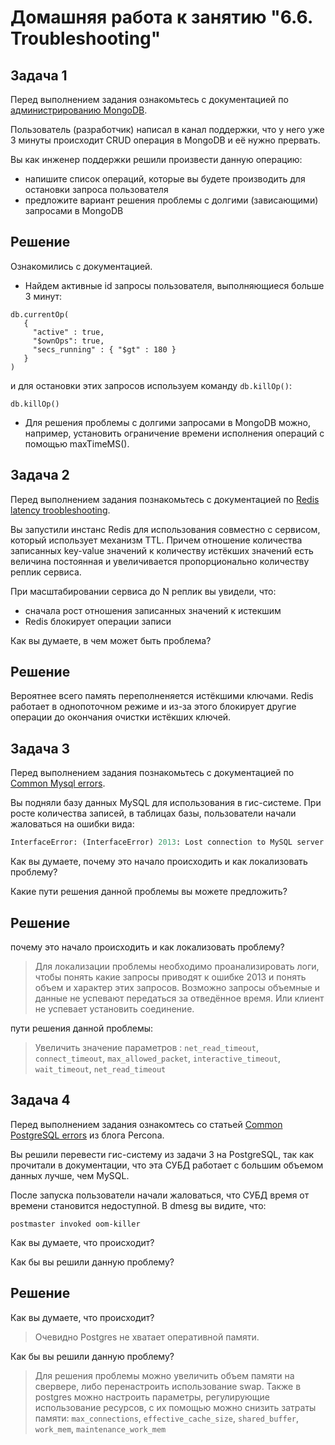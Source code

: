# Домашняя работа к занятию "6.6. Troubleshooting"

## Задача 1

Перед выполнением задания ознакомьтесь с документацией по [администрированию MongoDB](https://docs.mongodb.com/manual/administration/).

Пользователь (разработчик) написал в канал поддержки, что у него уже 3 минуты происходит CRUD операция в MongoDB и её 
нужно прервать. 

Вы как инженер поддержки решили произвести данную операцию:
- напишите список операций, которые вы будете производить для остановки запроса пользователя
- предложите вариант решения проблемы с долгими (зависающими) запросами в MongoDB

## Решение  
Ознакомились с документацией.
- Найдем активные id запросы пользователя, выполняющиеся больше 3 минут:
```
db.currentOp(
   {
     "active" : true,
     "$ownOps": true,
     "secs_running" : { "$gt" : 180 }
   }
)
```
и для остановки этих запросов используем команду `db.killOp()`:  
```
db.killOp()
```  
- Для решения проблемы с долгими запросами в MongoDB можно, например, установить ограничение времени исполнения операций с помощью maxTimeMS().

## Задача 2

Перед выполнением задания познакомьтесь с документацией по [Redis latency troobleshooting](https://redis.io/topics/latency).

Вы запустили инстанс Redis для использования совместно с сервисом, который использует механизм TTL. 
Причем отношение количества записанных key-value значений к количеству истёкших значений есть величина постоянная и
увеличивается пропорционально количеству реплик сервиса. 

При масштабировании сервиса до N реплик вы увидели, что:
- сначала рост отношения записанных значений к истекшим
- Redis блокирует операции записи

Как вы думаете, в чем может быть проблема?

## Решение 
Вероятнее всего память переполненяется истёкшими ключами. Redis работает в однопоточном режиме и из-за этого блокирует другие операции до окончания очистки 
истёкших ключей. 
 
## Задача 3

Перед выполнением задания познакомьтесь с документацией по [Common Mysql errors](https://dev.mysql.com/doc/refman/8.0/en/common-errors.html).

Вы подняли базу данных MySQL для использования в гис-системе. При росте количества записей, в таблицах базы,
пользователи начали жаловаться на ошибки вида:
```python
InterfaceError: (InterfaceError) 2013: Lost connection to MySQL server during query u'SELECT..... '
```

Как вы думаете, почему это начало происходить и как локализовать проблему?

Какие пути решения данной проблемы вы можете предложить?

## Решение 
почему это начало происходить и как локализовать проблему?
 > Для локализации проблемы необходимо проанализировать логи, чтобы понять какие запросы приводят к ошибке 2013 и понять объем и характер этих запросов. Возможно 
 запросы объемные и данные не успевают передаться за отведённое время. Или клиент не успевает установить соединение.  
 
пути решения данной проблемы:  
 > Увеличить значение параметров : `net_read_timeout`, `connect_timeout`, `max_allowed_packet`, `interactive_timeout`, `wait_timeout`, `net_read_timeout`


## Задача 4

Перед выполнением задания ознакомтесь со статьей [Common PostgreSQL errors](https://www.percona.com/blog/2020/06/05/10-common-postgresql-errors/) из блога Percona.

Вы решили перевести гис-систему из задачи 3 на PostgreSQL, так как прочитали в документации, что эта СУБД работает с 
большим объемом данных лучше, чем MySQL.

После запуска пользователи начали жаловаться, что СУБД время от времени становится недоступной. В dmesg вы видите, что:

`postmaster invoked oom-killer`

Как вы думаете, что происходит?

Как бы вы решили данную проблему?

## Решение  
Как вы думаете, что происходит?
> Очевидно Postgres не хватает оперативной памяти.

Как бы вы решили данную проблему?
> Для решения проблемы можно увеличить объем памяти на свервере, либо перенастроить использование swap. Также в postgres можно настроить параметры, регулирующие использование ресурсов, с их 
помощью можно снизить затраты памяти: `max_connections`, `effective_cache_size`, `shared_buffer`, `work_mem`, `maintenance_work_mem`

